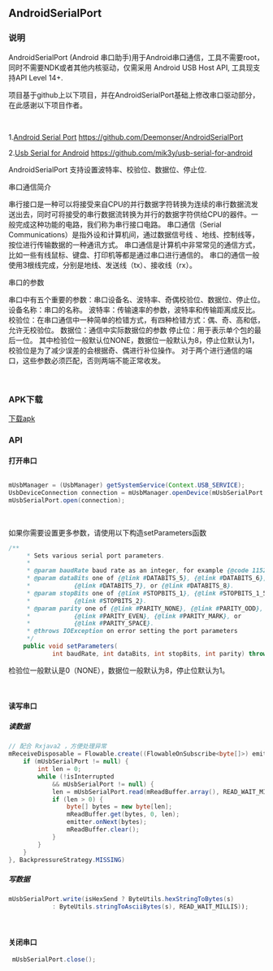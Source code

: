 ## AndroidSerialPort


### 说明

AndroidSerialPort (Android 串口助手)用于Android串口通信，工具不需要root，同时不需要NDK或者其他内核驱动，仅需采用 Android USB Host API, 工具现支持API Level 14+.


项目基于github上以下项目，并在AndroidSerialPort基础上修改串口驱动部分，在此感谢以下项目作者。

<br>

1.[Android Serial Port](https://github.com/Deemonser/AndroidSerialPort) 
    https://github.com/Deemonser/AndroidSerialPort

2.[Usb Serial for Android](https://github.com/mik3y/usb-serial-for-android)
    https://github.com/mik3y/usb-serial-for-android


AndroidSerialPort 支持设置波特率、校验位、数据位、停止位.

串口通信简介

串行接口是一种可以将接受来自CPU的并行数据字符转换为连续的串行数据流发送出去，同时可将接受的串行数据流转换为并行的数据字符供给CPU的器件。一般完成这种功能的电路，我们称为串行接口电路。
串口通信（Serial Communications）是指外设和计算机间，通过数据信号线 、地线、控制线等，按位进行传输数据的一种通讯方式。
串口通信是计算机中非常常见的通信方式，比如一些有线鼠标、键盘、打印机等都是通过串口进行通信的。
串口的通信一般使用3根线完成，分别是地线、发送线（tx）、接收线（rx）。

串口的参数

串口中有五个重要的参数：串口设备名、波特率、奇偶校验位、数据位、停止位。
设备名称：串口的名称。
波特率：传输速率的参数，波特率和传输距离成反比。
校验位：在串口通信中一种简单的检错方式，有四种检错方式：偶、奇、高和低，允许无校验位。
数据位：通信中实际数据位的参数
停止位：用于表示单个包的最后一位。
其中检验位一般默认位NONE，数据位一般默认为8，停止位默认为1，校验位是为了减少误差的会根据奇、偶进行补位操作。
对于两个进行通信的端口，这些参数必须匹配，否则两端不能正常收发。

<br>

### APK下载

[下载apk](https://github.com/algoideas/AndroidSerialPort/apk/串口助手1.2.apk)
<br>


### API

#### 打开串口

```java

mUsbManager = (UsbManager) getSystemService(Context.USB_SERVICE);
UsbDeviceConnection connection = mUsbManager.openDevice(mUsbSerialPort.getDriver().getDevice());
mUsbSerialPort.open(connection);

```
<br>

如果你需要设置更多参数，请使用以下构造setParameters函数

```java
/**
     * Sets various serial port parameters.
     *
     * @param baudRate baud rate as an integer, for example {@code 115200}.
     * @param dataBits one of {@link #DATABITS_5}, {@link #DATABITS_6},
     *            {@link #DATABITS_7}, or {@link #DATABITS_8}.
     * @param stopBits one of {@link #STOPBITS_1}, {@link #STOPBITS_1_5}, or
     *            {@link #STOPBITS_2}.
     * @param parity one of {@link #PARITY_NONE}, {@link #PARITY_ODD},
     *            {@link #PARITY_EVEN}, {@link #PARITY_MARK}, or
     *            {@link #PARITY_SPACE}.
     * @throws IOException on error setting the port parameters
     */
    public void setParameters(
            int baudRate, int dataBits, int stopBits, int parity) throws IOException;
```

检验位一般默认是0（NONE），数据位一般默认为8，停止位默认为1。

<br>

#### 读写串口

##### 读数据

```java
// 配合 Rxjava2 ，方便处理异常
mReceiveDisposable = Flowable.create((FlowableOnSubscribe<byte[]>) emitter -> {
    if (mUsbSerialPort != null) {
        int len = 0;
        while (!isInterrupted
            && mUsbSerialPort != null) {
            len = mUsbSerialPort.read(mReadBuffer.array(), READ_WAIT_MILLIS);
            if (len > 0) {
                byte[] bytes = new byte[len];
                mReadBuffer.get(bytes, 0, len);
                emitter.onNext(bytes);
                mReadBuffer.clear();
            }
        }
    }
}, BackpressureStrategy.MISSING)
```


##### 写数据

```java
mUsbSerialPort.write(isHexSend ? ByteUtils.hexStringToBytes(s)
            : ByteUtils.stringToAsciiBytes(s), READ_WAIT_MILLIS));
```

<br>

#### 关闭串口

```java
 mUsbSerialPort.close();
```

